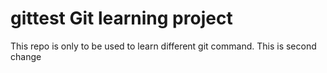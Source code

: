# gittest Git learning project
This repo is only to be used to learn different git command.
This is second change
